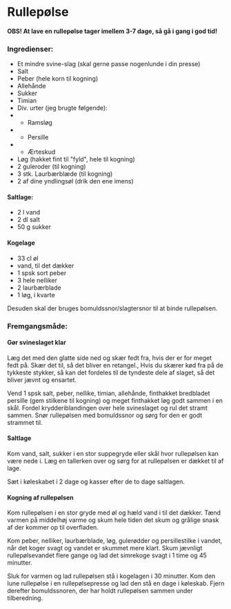 # Rullepølse

__OBS! At lave en rullepølse tager imellem 3-7 dage, så gå i gang i god tid!__

### Ingredienser:
- Et mindre svine-slag (skal gerne passe nogenlunde i din presse)
- Salt
- Peber (hele korn til kogning)
- Allehånde
- Sukker
- Timian
- Div. urter (jeg brugte følgende):
- - Ramsløg
- - Persille
- - Ærteskud
- Løg (hakket fint til "fyld", hele til kogning)
- 2 guleroder (til kogning)
- 3 stk. Laurbærblæde (til kogning)
- 2 af dine yndlingsøl (drik den ene imens)

#### Saltlage:
- 2 l vand
- 2 dl salt
- 50 g sukker
#### Kogelage
- 33 cl øl
- vand, til det dækker
- 1 spsk sort peber
- 3 hele nelliker
- 2 laurbærblade
- 1 løg, i kvarte


Desuden skal der bruges bomuldssnor/slagtersnor til at binde rullepølsen.

### Fremgangsmåde:
#### Gør svineslaget klar
Læg det med den glatte side ned og skær fedt fra, hvis der er for meget fedt på. Skær det til, så det bliver en retangel., Hvis du skærer kød fra på de tykkeste stykker, så kan det fordeles til de tyndeste dele af slaget, så det bliver jævnt og ensartet.

Vend 1 spsk salt, peber, nellike, timian, allehånde, finthakket bredbladet persille (gem stilkene til kogning) og meget finthakket løg godt sammen i en skål. Fordel krydderiblandingen over hele svineslaget og rul det stramt sammen. Snør rullepølsen med bomuldssnor og sørg for den er godt strammet til.

#### Saltlage
Kom vand, salt, sukker i en stor suppegryde eller skål hvor rullepølsen kan være nede i. Læg en tallerken over og sørg for at rullepølsen er dækket til af lage.

Sæt i køleskabet i 2 dage og kasser efter de to dage saltlagen.

#### Kogning af rullepølsen
Kom rullepølsen i en stor gryde med øl og hæld vand i til det dækker. Tænd varmen på middelhøj varme og skum hele tiden det skum og grålige snask af der kommer op til overfladen.

Kom peber, nelliker, laurbærblade, løg, gulerødder og persillestilke i vandet, når det koger svagt og vandet er skummet mere klart. Skum jævnligt rullepølsevandet flere gange og lad det simrekoge svagt i 1 time og 45 minutter.

Sluk for varmen og lad rullepølsen stå i kogelagen i 30 minutter. Kom den lune rullepølse i en rullepølsepresse og lad den stå en dage i køleskab. Fjern  derefter bomuldssnoren, der har holdt rullepølsen sammen under tilberedning.
